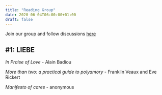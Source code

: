 ```yaml
---
title: "Reading Group"
date: 2020-06-04T06:00:00+01:00
draft: false
---
```


Join our group and follow discussions [here](https://wald.liebechaos.org/channel/readinggroup)

## #1: LIEBE

*In Praise of Love* - Alain Badiou

*More than two: a practical guide to polyamory* - Franklin Veaux and Eve Rickert

*Manifesto of cares* - anonymous
